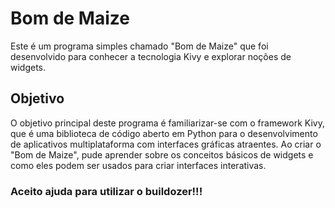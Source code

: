 # Bom de Maize

Este é um programa simples chamado "Bom de Maize" que foi desenvolvido para conhecer a tecnologia Kivy e explorar noções de widgets.

## Objetivo

O objetivo principal deste programa é familiarizar-se com o framework Kivy, que é uma biblioteca de código aberto em Python para o desenvolvimento de aplicativos multiplataforma com interfaces gráficas atraentes. Ao criar o "Bom de Maize", pude aprender sobre os conceitos básicos de widgets e como eles podem ser usados para criar interfaces interativas.

### Aceito ajuda para utilizar o buildozer!!!
